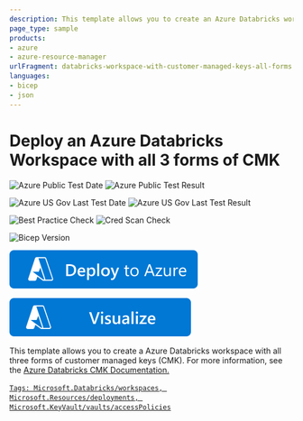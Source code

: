 ```yaml
---
description: This template allows you to create an Azure Databricks workspace with managed services and CMK with DBFS encryption.
page_type: sample
products:
- azure
- azure-resource-manager
urlFragment: databricks-workspace-with-customer-managed-keys-all-forms
languages:
- bicep
- json
---
```

# Deploy an Azure Databricks Workspace with all 3 forms of CMK

![Azure Public Test Date](https://azurequickstartsservice.blob.core.windows.net/badges/quickstarts/microsoft.databricks/databricks-workspace-with-customer-managed-keys-all-forms/PublicLastTestDate.svg)
![Azure Public Test Result](https://azurequickstartsservice.blob.core.windows.net/badges/quickstarts/microsoft.databricks/databricks-workspace-with-customer-managed-keys-all-forms/PublicDeployment.svg)

![Azure US Gov Last Test Date](https://azurequickstartsservice.blob.core.windows.net/badges/quickstarts/microsoft.databricks/databricks-workspace-with-customer-managed-keys-all-forms/FairfaxLastTestDate.svg)
![Azure US Gov Last Test Result](https://azurequickstartsservice.blob.core.windows.net/badges/quickstarts/microsoft.databricks/databricks-workspace-with-customer-managed-keys-all-forms/FairfaxDeployment.svg)

![Best Practice Check](https://azurequickstartsservice.blob.core.windows.net/badges/quickstarts/microsoft.databricks/databricks-workspace-with-customer-managed-keys-all-forms/BestPracticeResult.svg)
![Cred Scan Check](https://azurequickstartsservice.blob.core.windows.net/badges/quickstarts/microsoft.databricks/databricks-workspace-with-customer-managed-keys-all-forms/CredScanResult.svg)

![Bicep Version](https://azurequickstartsservice.blob.core.windows.net/badges/quickstarts/microsoft.databricks/databricks-workspace-with-customer-managed-keys-all-forms/BicepVersion.svg)

[![Deploy To Azure](https://raw.githubusercontent.com/Azure/azure-quickstart-templates/master/1-CONTRIBUTION-GUIDE/images/deploytoazure.svg?sanitize=true)](https://portal.azure.com/#create/Microsoft.Template/uri/https%3A%2F%2Fraw.githubusercontent.com%2FAzure%2Fazure-quickstart-templates%2Fmaster%2Fquickstarts%2Fmicrosoft.databricks%2Fdatabricks-workspace-with-customer-managed-keys-all-forms%2Fazuredeploy.json)

[![Visualize](https://raw.githubusercontent.com/Azure/azure-quickstart-templates/master/1-CONTRIBUTION-GUIDE/images/visualizebutton.svg?sanitize=true)](http://armviz.io/#/?load=https%3A%2F%2Fraw.githubusercontent.com%2FAzure%2Fazure-quickstart-templates%2Fmaster%2Fquickstarts%2Fmicrosoft.databricks%2Fdatabricks-workspace-with-customer-managed-keys-all-forms%2Fazuredeploy.json)   

This template allows you to create a Azure Databricks workspace with all three forms of customer managed keys (CMK). For more information, see the <a href="https://learn.microsoft.com/en-us/azure/databricks/security/keys/customer-managed-key-managed-services-azure"> Azure Databricks CMK Documentation.

`Tags: Microsoft.Databricks/workspaces, Microsoft.Resources/deployments, Microsoft.KeyVault/vaults/accessPolicies`
